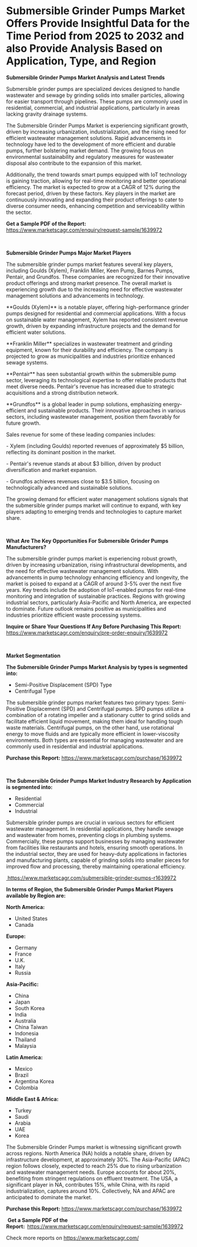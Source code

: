 <p><h1>Submersible Grinder Pumps Market Offers Provide Insightful Data for the Time Period from 2025 to 2032 and also Provide Analysis Based on Application, Type, and Region</h1></p><p><strong>Submersible Grinder Pumps Market Analysis and Latest Trends</strong></p>
<p><p>Submersible grinder pumps are specialized devices designed to handle wastewater and sewage by grinding solids into smaller particles, allowing for easier transport through pipelines. These pumps are commonly used in residential, commercial, and industrial applications, particularly in areas lacking gravity drainage systems. </p><p>The Submersible Grinder Pumps Market is experiencing significant growth, driven by increasing urbanization, industrialization, and the rising need for efficient wastewater management solutions. Rapid advancements in technology have led to the development of more efficient and durable pumps, further bolstering market demand. The growing focus on environmental sustainability and regulatory measures for wastewater disposal also contribute to the expansion of this market. </p><p>Additionally, the trend towards smart pumps equipped with IoT technology is gaining traction, allowing for real-time monitoring and better operational efficiency. The market is expected to grow at a CAGR of 12% during the forecast period, driven by these factors. Key players in the market are continuously innovating and expanding their product offerings to cater to diverse consumer needs, enhancing competition and serviceability within the sector.</p></p>
<p><strong>Get a Sample PDF of the Report:&nbsp;</strong> <a href="https://www.marketscagr.com/enquiry/request-sample/1639972?utm_campaign=2202&utm_medium=2&utm_source=Github&utm_content=ia&utm_term=23022025&utm_id=submersible-grinder-pumps">https://www.marketscagr.com/enquiry/request-sample/1639972</a></p>
<p>&nbsp;</p>
<p><strong>Submersible Grinder Pumps Major Market Players</strong></p>
<p><p>The submersible grinder pumps market features several key players, including Goulds (Xylem), Franklin Miller, Keen Pump, Barnes Pumps, Pentair, and Grundfos. These companies are recognized for their innovative product offerings and strong market presence. The overall market is experiencing growth due to the increasing need for effective wastewater management solutions and advancements in technology.</p><p>**Goulds (Xylem)** is a notable player, offering high-performance grinder pumps designed for residential and commercial applications. With a focus on sustainable water management, Xylem has reported consistent revenue growth, driven by expanding infrastructure projects and the demand for efficient water solutions.</p><p>**Franklin Miller** specializes in wastewater treatment and grinding equipment, known for their durability and efficiency. The company is projected to grow as municipalities and industries prioritize enhanced sewage systems.</p><p>**Pentair** has seen substantial growth within the submersible pump sector, leveraging its technological expertise to offer reliable products that meet diverse needs. Pentair's revenue has increased due to strategic acquisitions and a strong distribution network.</p><p>**Grundfos** is a global leader in pump solutions, emphasizing energy-efficient and sustainable products. Their innovative approaches in various sectors, including wastewater management, position them favorably for future growth.</p><p>Sales revenue for some of these leading companies includes:</p><p>- Xylem (including Goulds) reported revenues of approximately $5 billion, reflecting its dominant position in the market.</p><p>- Pentair's revenue stands at about $3 billion, driven by product diversification and market expansion.</p><p>- Grundfos achieves revenues close to $3.5 billion, focusing on technologically advanced and sustainable solutions.</p><p>The growing demand for efficient water management solutions signals that the submersible grinder pumps market will continue to expand, with key players adapting to emerging trends and technologies to capture market share.</p></p>
<p>&nbsp;</p>
<p><strong>What Are The Key Opportunities For Submersible Grinder Pumps Manufacturers?</strong></p>
<p><p>The submersible grinder pumps market is experiencing robust growth, driven by increasing urbanization, rising infrastructural developments, and the need for effective wastewater management solutions. With advancements in pump technology enhancing efficiency and longevity, the market is poised to expand at a CAGR of around 3-5% over the next five years. Key trends include the adoption of IoT-enabled pumps for real-time monitoring and integration of sustainable practices. Regions with growing industrial sectors, particularly Asia-Pacific and North America, are expected to dominate. Future outlook remains positive as municipalities and industries prioritize efficient waste processing systems.</p></p>
<p><strong>Inquire or Share Your Questions If Any Before Purchasing This Report:</strong> <a href="https://www.marketscagr.com/enquiry/pre-order-enquiry/1639972?utm_campaign=2202&utm_medium=2&utm_source=Github&utm_content=ia&utm_term=23022025&utm_id=submersible-grinder-pumps">https://www.marketscagr.com/enquiry/pre-order-enquiry/1639972</a></p>
<p>&nbsp;</p>
<p><strong>Market Segmentation</strong></p>
<p><strong>The Submersible Grinder Pumps Market Analysis by types is segmented into:</strong></p>
<p><ul><li>Semi-Positive Displacement (SPD) Type</li><li>Centrifugal Type</li></ul></p>
<p><p>The submersible grinder pumps market features two primary types: Semi-Positive Displacement (SPD) and Centrifugal pumps. SPD pumps utilize a combination of a rotating impeller and a stationary cutter to grind solids and facilitate efficient liquid movement, making them ideal for handling tough waste materials. Centrifugal pumps, on the other hand, use rotational energy to move fluids and are typically more efficient in lower-viscosity environments. Both types are essential for managing wastewater and are commonly used in residential and industrial applications.</p></p>
<p><strong>Purchase this Report:&nbsp;</strong><a href="https://www.marketscagr.com/purchase/1639972?utm_campaign=2202&utm_medium=2&utm_source=Github&utm_content=ia&utm_term=23022025&utm_id=submersible-grinder-pumps">https://www.marketscagr.com/purchase/1639972</a></p>
<p>&nbsp;</p>
<p><strong>The Submersible Grinder Pumps Market Industry Research by Application is segmented into:</strong></p>
<p><ul><li>Residential</li><li>Commercial</li><li>Industrial</li></ul></p>
<p><p>Submersible grinder pumps are crucial in various sectors for efficient wastewater management. In residential applications, they handle sewage and wastewater from homes, preventing clogs in plumbing systems. Commercially, these pumps support businesses by managing wastewater from facilities like restaurants and hotels, ensuring smooth operations. In the industrial sector, they are used for heavy-duty applications in factories and manufacturing plants, capable of grinding solids into smaller pieces for improved flow and processing, thereby maintaining operational efficiency.</p></p>
<p><a href="https://www.marketscagr.com/submersible-grinder-pumps-r1639972?utm_campaign=2202&utm_medium=2&utm_source=Github&utm_content=ia&utm_term=23022025&utm_id=submersible-grinder-pumps">&nbsp;https://www.marketscagr.com/submersible-grinder-pumps-r1639972</a></p>
<p><strong>In terms of Region, the Submersible Grinder Pumps Market Players available by Region are:</strong></p>
<p>
    <p> <strong> North America: </strong>
        <ul>
            <li>United States</li>
            <li>Canada</li>
        </ul>
        </p> 
    <p> <strong> Europe: </strong>
        <ul>
            <li>Germany</li>
            <li>France</li>
            <li>U.K.</li>
            <li>Italy</li>
            <li>Russia</li>
        </ul>
        </p> 
    <p> <strong> Asia-Pacific: </strong>
        <ul>
            <li>China</li>
            <li>Japan</li>
            <li>South Korea</li>
            <li>India</li>
            <li>Australia</li>
            <li>China Taiwan</li>
            <li>Indonesia</li>
            <li>Thailand</li>
            <li>Malaysia</li>
        </ul>
        </p> 
    <p> <strong> Latin America: </strong>
        <ul>
            <li>Mexico</li>
            <li>Brazil</li>
            <li>Argentina Korea</li>
            <li>Colombia</li>
        </ul>
        </p> 
    <p> <strong> Middle East & Africa: </strong>
        <ul>
            <li>Turkey</li>
            <li>Saudi</li>
            <li>Arabia</li>
            <li>UAE</li>
            <li>Korea</li>
        </ul>
    </p>
    </p>
<p><p>The Submersible Grinder Pumps market is witnessing significant growth across regions. North America (NA) holds a notable share, driven by infrastructure development, at approximately 30%. The Asia-Pacific (APAC) region follows closely, expected to reach 25% due to rising urbanization and wastewater management needs. Europe accounts for about 20%, benefiting from stringent regulations on effluent treatment. The USA, a significant player in NA, contributes 15%, while China, with its rapid industrialization, captures around 10%. Collectively, NA and APAC are anticipated to dominate the market.</p></p>
<p><strong>Purchase this Report: </strong><a href="https://www.marketscagr.com/purchase/1639972?utm_campaign=2202&utm_medium=2&utm_source=Github&utm_content=ia&utm_term=23022025&utm_id=submersible-grinder-pumps">https://www.marketscagr.com/purchase/1639972</a></p>
<p>&nbsp;<strong>Get a Sample PDF of the Report:&nbsp;&nbsp;</strong><a href="https://www.marketscagr.com/enquiry/request-sample/1639972?utm_campaign=2202&utm_medium=2&utm_source=Github&utm_content=ia&utm_term=23022025&utm_id=submersible-grinder-pumps">https://www.marketscagr.com/enquiry/request-sample/1639972</a></p>
<p><strong></strong></p>
<p>Check more reports on <a href="https://www.marketscagr.com/?utm_campaign=2202&utm_medium=2&utm_source=Github&utm_content=ia&utm_term=23022025&utm_id=submersible-grinder-pumps">https://www.marketscagr.com/</a></p>